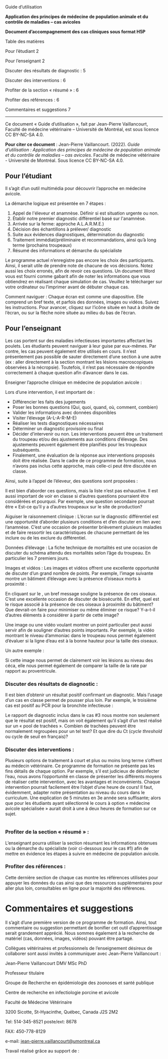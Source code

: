 |  |  |  |
| --- | --- | --- |

Guide d’utilisation

**Application des principes de médecine de population animale
et du contrôle de maladies – cas avicoles**

**Document d’accompagnement des cas cliniques sous format H5P**

Table des matières

Pour l’étudiant 2

Pour l’enseignant 2

Discuter des résultats de diagnostic : 5

Discuter des interventions : 6

Profiter de la section « résumé » : 6

Profiter des références : 6

Commentaires et suggestions 7

---------------------------------------------------------------------------------------------------------------------------------------------

Ce document « Guide d’utilisation », fait par Jean-Pierre Vaillancourt, Faculté de médecine vétérinaire – Université de Montréal, est sous licence CC BY-NC-SA 4.0.

**Pour citer ce document** : Jean-Pierre Vaillancourt. (2022). *Guide d’utilisation : Application des principes de médecine de population animale et du contrôle de maladies – cas avicoles*. Faculté de médecine vétérinaire - Université de Montréal. Sous licence CC BY-NC-SA 4.0.

## Pour l’étudiant

Il s’agit d’un outil multimédia pour découvrir l’approche en médecine avicole.

La démarche logique est présentée en 7 étapes :

1. Appel de l'éleveur et anamnèse. Définir si est situation urgente ou non.
2. Établir notre premier diagnostic différentiel basé sur l'anamnèse.
3. Arrivée sur la ferme: approche A.L.A.R.M.E.)
4. Décision des échantillons à prélever/ diagnostic
5. Suite aux évidences diagnostiques, détermination du diagnostic
6. Traitement immédiat/préliminaire et recommandations, ainsi qu’à long terme (prochains troupeaux)
7. Résumé des informations et démarche du spécialiste

Le programme actuel n’enregistre pas encore les choix des participants. Ainsi, il serait utile de prendre note de chacune de vos décisions. Notez aussi les choix erronés, afin de revoir ces questions. Un document Word vous est fourni comme gabarit afin de noter les informations que vous obtiendrez en réalisant chaque simulation de cas. Veuillez le télécharger sur votre ordinateur ou l’imprimer avant de débuter chaque cas.

Comment naviguer : Chaque écran est comme une diapositive. Elle comprend un bref texte, et parfois des données, images ou vidéos. Suivez les instructions. Pour avancer, cliquez sur l’icône  située en haut à droite de l’écran, ou sur la flèche noire située au milieu du bas de l’écran.

## Pour l’enseignant

Les cas portent sur des maladies infectieuses importantes affectant les poulets. Les étudiants peuvent naviguer à leur guise par eux-mêmes. Par contre, les cas peuvent également être utilisés en cours. Il n’est présentement pas possible de sauter directement d’une section à une autre (ex : aller directement à la section montrant les lésions macroscopiques observées à la nécropsie). Toutefois, il n’est pas nécessaire de répondre correctement à chaque question afin d’avancer dans le cas.

Enseigner l’approche clinique en médecine de population avicole :

Lors d’une intervention, il est important de :

* Différencier les faits des jugements
* Poser les bonnes questions (Qui, quoi, quand, où, comment, combien)
* Valider les informations avec données disponibles
* Visiter l’élevage (A-L-A-R-M-E)
* Réaliser les tests diagnostiques nécessaires
* Déterminer un diagnostic provisoire ou final
* Décider d’intervenir ou non. Les interventions peuvent être un traitement du troupeau et/ou des ajustements aux conditions d’élevage. Des ajustements peuvent également être planifiés pour les troupeaux subséquents.
* Finalement, une évaluation de la réponse aux interventions proposés doit être réalisée. Dans le cadre de ce programme de formation, nous n’avons pas inclus cette approche, mais celle-ci peut être discutée en classe.

Ainsi, suite à l’appel de l’éleveur, des questions sont proposées :



Il est bien d’aborder ces questions, mais la liste n’est pas exhaustive. Il est aussi important de voir en classe si d’autres questions pourraient être considérées et pourquoi. Par exemple, une question secondaire pourrait être « Est-ce qu’il y a d’autres troupeaux sur le site de production?

Aiguiser le raisonnement clinique : L’écran sur le diagnostic différentiel est une opportunité d’aborder plusieurs conditions et d’en discuter en lien avec l’anamnèse. C’est une occasion de présenter brièvement plusieurs maladies et de faire ressortir les caractéristiques de chacune permettant de les inclure ou de les exclure du différentiel.

Données d’élevage : La fiche technique de mortalités est une occasion de discuter du schéma attendu des mortalités selon l’âge du troupeau. En particulier les 7 premiers jours.



Images et vidéos : Les images et vidéos offrent une excellente opportunité de discuter d’un grand nombre de points. Par exemple, l’image suivante montre un bâtiment d’élevage avec la présence d’oiseaux morts à proximité :



En cliquant sur le , un bref message souligne la présence de ces oiseaux. C’est une excellente occasion de discuter de biosécurité. En effet, quel est le risque associé à la présence de ces oiseaux à proximité du bâtiment? Que devrait-on faire pour minimiser ou même éliminer ce risque? Y-a-t-il d’autres éléments à considérer à partir de cette image?

Une image ou une vidéo voulant montrer un point particulier peut aussi servir afin de souligner d’autres points importants. Par exemple, la vidéo montrant le niveau d’ammoniac dans le troupeau nous permet également d’évaluer si la ligne d’eau est à la bonne hauteur pour la taille des oiseaux.



Un autre exemple :



Si cette image nous permet de clairement voir les lésions au niveau des céca, elle nous permet également de comparer la taille de la rate par rapport au proventricule.

### Discuter des résultats de diagnostic :

Il est bien d’obtenir un résultat positif confirmant un diagnostic. Mais l’usage d’un cas en classe permet de pousser plus loin. Par exemple, le troisième cas est positif au PCR pour la bronchite infectieuse :



Le rapport de diagnostic inclus dans le cas #3 nous montre non seulement que le résultat est positif, mais on voit également qu’il s’agit d’un test réalisé sur un « pool de trachées ». Combien de trachées peuvent être normalement regroupées pour un tel test? Et que dire du Ct (*cycle threshold* ou cycle de seuil en français)?

### Discuter des interventions :

Plusieurs options de traitement à court et plus ou moins long terme s’offrent au médecin vétérinaire. Ce programme de formation ne présente pas les fins détails de chaque option. Par exemple, s’il est judicieux de désinfecter l’eau, nous avons l’opportunité en classe de présenter les différents moyens de réaliser cette intervention, avec les avantages et inconvénients. Chaque intervention pourrait facilement être l’objet d’une heure de cours! Il faut, évidemment, adapter notre présentation au niveau du cours dans le curriculum. Une explication de 5 minutes en 3e année sera suffisante; alors que pour les étudiants ayant sélectionné le cours à option « médecine avicole spécialisée » aurait droit à une à deux heures de formation sur ce sujet.

|  |
| --- |

### Profiter de la section « résumé » :

L’enseignant pourra utiliser la section résumant les informations obtenues ou la démarche du spécialiste (voir ci-dessous pour le cas #1) afin de mettre en évidence les étapes à suivre en médecine de population avicole.


### Profiter des références :

Cette dernière section de chaque cas montre les références utilisées pour appuyer les données du cas ainsi que des ressources supplémentaires pour aller plus loin, consultables en ligne pour la majorité des références.



# Commentaires et suggestions

Il s’agit d’une première version de ce programme de formation. Ainsi, tout commentaire ou suggestion permettant de bonifier cet outil d’apprentissage serait grandement apprécié. Nous sommes également à la recherche de matériel (cas, données, images, vidéos) pouvant être partagé.

Collègues vétérinaires et professionnels de l’enseignement désireux de collaborer sont aussi invités à communiquer avec Jean-Pierre Vaillancourt :

Jean-Pierre Vaillancourt DMV MSc PhD

Professeur titulaire

Groupe de Recherche en épidémiologie des zoonoses et santé publique

Centre de recherche en infectiologie porcine et avicole

Faculté de Médecine Vétérinaire

3200 Sicotte, St-Hyacinthe, Québec, Canada J2S 2M2

Tel: 514-345-8521 poste/ext: 8678

FAX: 450-778-8129

e-mail: jean-pierre.vaillancourt@umontreal.ca

Travail réalisé grâce au support de :